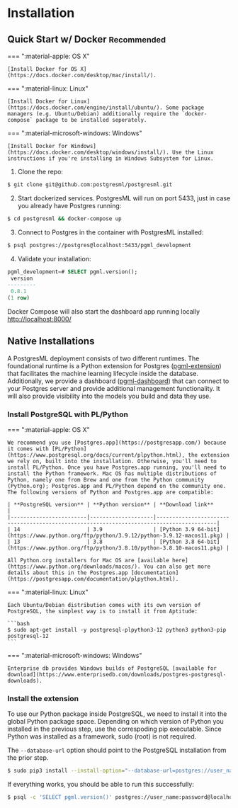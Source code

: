 # Installation

## Quick Start w/ Docker <small>Recommended</small>
=== ":material-apple: OS X"

    [Install Docker for OS X](https://docs.docker.com/desktop/mac/install/).

=== ":material-linux: Linux"

    [Install Docker for Linux](https://docs.docker.com/engine/install/ubuntu/). Some package managers (e.g. Ubuntu/Debian) additionally require the `docker-compose` package to be installed seperately.

=== ":material-microsoft-windows: Windows"

    [Install Docker for Windows](https://docs.docker.com/desktop/windows/install/). Use the Linux instructions if you're installing in Windows Subsystem for Linux.

1. Clone the repo:
```bash
$ git clone git@github.com:postgresml/postgresml.git
```

2. Start dockerized services. PostgresML will run on port 5433, just in case you already have Postgres running:
```bash
$ cd postgresml && docker-compose up
```

3. Connect to Postgres in the container with PostgresML installed:
```bash
$ psql postgres://postgres@localhost:5433/pgml_development
```

4. Validate your installation:
```sql
pgml_development=# SELECT pgml.version();
 version
---------
 0.8.1
(1 row)
```

Docker Compose will also start the dashboard app running locally [http://localhost:8000/](http://localhost:8000/)


## Native Installations

A PostgresML deployment consists of two different runtimes. The foundational runtime is a Python extension for Postgres ([pgml-extension](./pgml-extension/)) that facilitates the machine learning lifecycle inside the database. Additionally, we provide a dashboard ([pgml-dashboard](./pgml-dashboard/)) that can connect to your Postgres server and provide additional management functionality. It will also provide visibility into the models you build and data they use. 

### Install PostgreSQL with PL/Python

=== ":material-apple: OS X"

    We recommend you use [Postgres.app](https://postgresapp.com/) because it comes with [PL/Python](https://www.postgresql.org/docs/current/plpython.html), the extension we rely on, built into the installation. Otherwise, you'll need to install PL/Python. Once you have Postgres.app running, you'll need to install the Python framework. Mac OS has multiple distributions of Python, namely one from Brew and one from the Python community (Python.org); Postgres.app and PL/Python depend on the community one. The following versions of Python and Postgres.app are compatible:

    | **PostgreSQL version** | **Python version** | **Download link**                                                                       |
    |------------------------|--------------------|-----------------------------------------------------------------------------------------|
    | 14                     | 3.9                | [Python 3.9 64-bit](https://www.python.org/ftp/python/3.9.12/python-3.9.12-macos11.pkg) |
    | 13                     | 3.8                | [Python 3.8 64-bit](https://www.python.org/ftp/python/3.8.10/python-3.8.10-macos11.pkg) |

    All Python.org installers for Mac OS are [available here](https://www.python.org/downloads/macos/). You can also get more details about this in the Postgres.app [documentation](https://postgresapp.com/documentation/plpython.html).

=== ":material-linux: Linux"

    Each Ubuntu/Debian distribution comes with its own version of PostgreSQL, the simplest way is to install it from Aptitude:

    ```bash
    $ sudo apt-get install -y postgresql-plpython3-12 python3 python3-pip postgresql-12
    ```

=== ":material-microsoft-windows: Windows"

    Enterprise db provides Windows builds of PostgreSQL [available for download](https://www.enterprisedb.com/downloads/postgres-postgresql-downloads).
    

### Install the extension

To use our Python package inside PostgreSQL, we need to install it into the global Python package space. Depending on which version of Python you installed in the previous step, use the correspoding pip executable. Since Python was installed as a framework, sudo (root) is not required. 

The `--database-url` option should point to the PostgreSQL installation from the prior step.

```bash
$ sudo pip3 install --install-option="--database-url=postgres://user_name:password@localhost:5432/database_name" pgml-extension
```

If everything works, you should be able to run this successfully:

```bash
$ psql -c 'SELECT pgml.version()' postgres://user_name:password@localhost:5432/database_name
```

